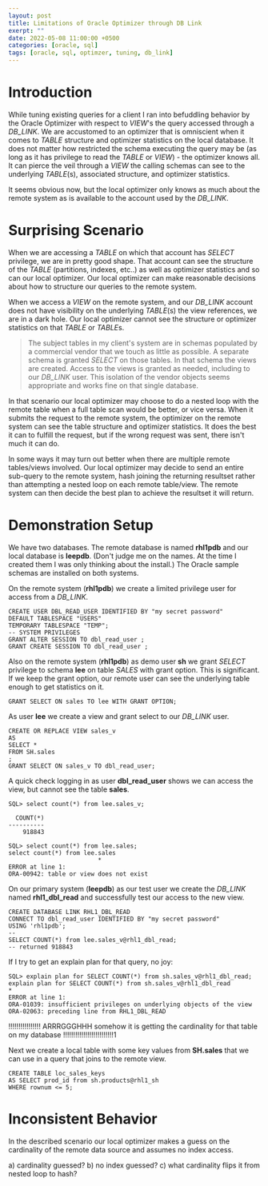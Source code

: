 ```yaml
---
layout: post
title: Limitations of Oracle Optimizer through DB Link
exerpt: ""
date: 2022-05-08 11:00:00 +0500
categories: [oracle, sql]
tags: [oracle, sql, optimzer, tuning, db_link]
---
```

# Introduction

While tuning existing queries for a client I ran into befuddling behavior by the Oracle Optimizer
with respect to *VIEW*'s the query accessed through a *DB_LINK*. We are accustomed to an optimizer
that is omniscient when it comes to *TABLE* structure and optimizer statistics on the local database. It does
not matter how restricted the schema executing the query may be (as long as it has privilege
to read the *TABLE* or *VIEW*) - the optimizer knows all. It can pierce the veil through a *VIEW* the
calling schemas can see to the underlying *TABLE*(s), associated structure, and optimizer statistics.

It seems obvious now, but the local optimizer only knows as much about the remote system as is available
to the account used by the *DB_LINK*.

# Surprising Scenario

When we are accessing a *TABLE* on which that account has *SELECT* privilege,
we are in pretty good shape. That account can see the structure of the *TABLE* (partitions, indexes, etc..)
as well as optimizer statistics and so can our local optimizer. 
Our local optimizer can make reasonable decisions about how to structure
our queries to the remote system. 

When we access a *VIEW* on the remote system, and our *DB_LINK* account
does not have visibility on the underlying *TABLE*(s) the view references, we are in a dark hole. Our local optimizer
cannot see the structure or optimizer statistics on that *TABLE* or *TABLE*s. 

> The subject tables in my client's system are in schemas populated by a commercial vendor that we
> touch as little as possible.
> A separate schema is granted *SELECT* on those tables. In that schema the views are created.
> Access to the views is granted as needed, including to our *DB_LINK* user. This 
> isolation of the vendor objects seems appropriate and works fine on that single database. 

In that scenario our local optimizer may choose to do a nested loop with the remote table when a full
table scan would be better, or vice versa. When it submits the request to the remote system, the optimizer
on the remote system can see the table structure and optimizer statistics. It does the best it can to fulfill
the request, but if the wrong request was sent, there isn't much it can do. 

In some ways it may turn out better
when there are multiple remote tables/views involved. Our local optimizer may decide to send 
an entire sub-query to the remote system, hash joining the returning resultset rather than attempting a nested loop
on each remote table/view. The remote system can then decide the best plan to achieve
the resultset it will return. 

# Demonstration Setup

We have two databases. The remote database is named **rhl1pdb** and our local database is **leepdb**. (Don't judge me on 
the names. At the time I created them I was only thinking about the install.) The Oracle sample
schemas are installed on both systems.

On the remote system (**rhl1pdb**) we create a limited privilege user for access from a *DB_LINK*.

```plsql
CREATE USER DBL_READ_USER IDENTIFIED BY "my secret password"  
DEFAULT TABLESPACE "USERS"
TEMPORARY TABLESPACE "TEMP";
-- SYSTEM PRIVILEGES
GRANT ALTER SESSION TO dbl_read_user ;
GRANT CREATE SESSION TO dbl_read_user ;
```

Also on the remote system (**rhl1pdb**) as demo user **sh** we grant *SELECT* privilege
to schema **lee** on table *SALES* with grant option. This is significant. If we keep
the grant option, our remote user can see the underlying table enough to get statistics
on it.

```plasl
GRANT SELECT ON sales TO lee WITH GRANT OPTION;
```

As user **lee** we create a view and grant select to our *DB_LINK* user.

```plsql
CREATE OR REPLACE VIEW sales_v
AS
SELECT *
FROM SH.sales
;
GRANT SELECT ON sales_v TO dbl_read_user;
```

A quick check logging in as user **dbl_read_user** shows we can access the view, but cannot see the table **sales**.

```
SQL> select count(*) from lee.sales_v;

  COUNT(*)
----------
    918843

SQL> select count(*) from lee.sales;
select count(*) from lee.sales
                         *
ERROR at line 1:
ORA-00942: table or view does not exist
```

On our primary system (**leepdb**) as our test user we create the *DB_LINK* named **rhl1_dbl_read**
and successfully test our access to the new view.

```plsql
CREATE DATABASE LINK RHL1_DBL_READ 
CONNECT TO dbl_read_user IDENTIFIED BY "my secret password"
USING 'rhl1pdb';
--
SELECT COUNT(*) from lee.sales_v@rhl1_dbl_read;
-- returned 918843
```

If I try to get an explain plan for that query, no joy:

```
SQL> explain plan for SELECT COUNT(*) from sh.sales_v@rhl1_dbl_read;
explain plan for SELECT COUNT(*) from sh.sales_v@rhl1_dbl_read
*
ERROR at line 1:
ORA-01039: insufficient privileges on underlying objects of the view
ORA-02063: preceding line from RHL1_DBL_READ
```

!!!!!!!!!!!!!!!! ARRRGGGHHH somehow it is getting the cardinality for that table on my database !!!!!!!!!!!!!!!!!!!!!!!!!1

Next we create a local table with some key values from **SH.sales** that we can use in a query
that joins to the remote view.

```plsql
CREATE TABLE loc_sales_keys
AS SELECT prod_id from sh.products@rhl1_sh
WHERE rownum <= 5;
```

# Inconsistent Behavior

In the described scenario our local optimizer makes a guess on the cardinality of the remote data source
and assumes no index access.

a) cardinality guessed?
b) no index guessed?
c) what cardinality flips it from nested loop to hash?
